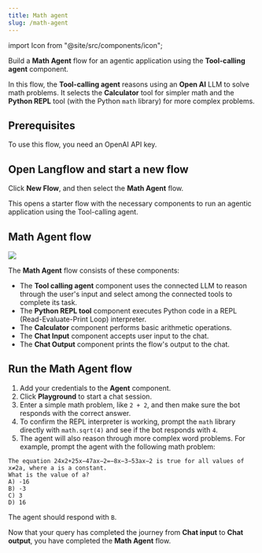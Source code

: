 ```yaml
---
title: Math agent
slug: /math-agent
---
```


import Icon from "@site/src/components/icon";

Build a **Math Agent** flow for an agentic application using the **Tool-calling agent** component.

In this flow, the **Tool-calling agent** reasons using an **Open AI** LLM to solve math problems.
It selects the **Calculator** tool for simpler math and the **Python REPL** tool (with the Python `math` library) for more complex problems.

## Prerequisites

To use this flow, you need an OpenAI API key.

## Open Langflow and start a new flow

Click **New Flow**, and then select the **Math Agent** flow.

This opens a starter flow with the necessary components to run an agentic application using the Tool-calling agent.

## Math Agent flow

![](/img/starter-flow-simple-agent-repl.png)

The **Math Agent** flow consists of these components:

* The **Tool calling agent** component uses the connected LLM to reason through the user's input and select among the connected tools to complete its task.
* The **Python REPL tool** component executes Python code in a REPL (Read-Evaluate-Print Loop) interpreter.
* The **Calculator** component performs basic arithmetic operations.
* The **Chat Input** component accepts user input to the chat.
* The **Chat Output** component prints the flow's output to the chat.

## Run the Math Agent flow

1. Add your credentials to the **Agent** component.
2. Click **Playground** to start a chat session.
3. Enter a simple math problem, like `2 + 2`, and then make sure the bot responds with the correct answer.
4. To confirm the REPL interpreter is working, prompt the `math` library directly with `math.sqrt(4)` and see if the bot responds with `4`.
5. The agent will also reason through more complex word problems. For example, prompt the agent with the following math problem:

```text
The equation 24x2+25x−47ax−2=−8x−3−53ax−2 is true for all values of x≠2a, where a is a constant.
What is the value of a?
A) -16
B) -3
C) 3
D) 16
```

The agent should respond with `B`.

Now that your query has completed the journey from **Chat input** to **Chat output**, you have completed the **Math Agent** flow.
